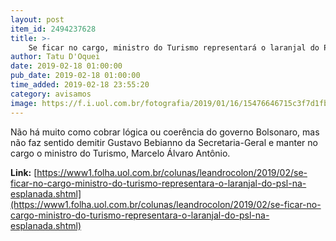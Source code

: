 ```yaml
---
layout: post
item_id: 2494237628
title: >-
    Se ficar no cargo, ministro do Turismo representará o laranjal do PSL na Esplanada
author: Tatu D'Oquei
date: 2019-02-18 01:00:00
pub_date: 2019-02-18 01:00:00
time_added: 2019-02-18 23:55:20
category: avisamos
image: https://f.i.uol.com.br/fotografia/2019/01/16/15476646715c3f7d1fbb3b3_1547664671_3x2_rt.jpg
---
```


Não há muito como cobrar lógica ou coerência do governo Bolsonaro, mas não faz sentido demitir Gustavo Bebianno da Secretaria-Geral e manter no cargo o ministro do Turismo, Marcelo Álvaro Antônio.

**Link:** [https://www1.folha.uol.com.br/colunas/leandrocolon/2019/02/se-ficar-no-cargo-ministro-do-turismo-representara-o-laranjal-do-psl-na-esplanada.shtml](https://www1.folha.uol.com.br/colunas/leandrocolon/2019/02/se-ficar-no-cargo-ministro-do-turismo-representara-o-laranjal-do-psl-na-esplanada.shtml)

